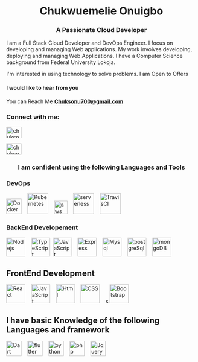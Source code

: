 <h1 align="center">Chukwuemelie Onuigbo</h1>
<h3 align="center">A Passionate Cloud Developer </h3>

I am a Full Stack Cloud Developer and DevOps Engineer. I focus on developing and managing
Web applications. My work involves developing, deploying and managing Web Applications.
I have a Computer Science background from Federal University Lokoja.


I'm interested in using technology to solve problems.
I am Open to Offers 

#### I would like to hear from you

You can Reach Me <a href="mailto:Chuksonu700@gmail.com">**Chuksonu700@gmail.com**</a>

<h3 align="left">Connect with me:</h3>
<p align="left">
<a href="https://twitter.com/chuksonu700" target="blank"><img align="center" src="https://raw.githubusercontent.com/rahuldkjain/github-profile-readme-generator/master/src/images/icons/Social/twitter.svg" alt="chuksonu700" height="30" width="40" /></a>
</p>
<a href="https://www.linkedin.com/in/onuigbo-chukwuemelie-913596185/" target="blank"><img align="center" src="https://cdn.cdnlogo.com/logos/l/37/linkedin.svg" alt="chuksonu700" height="30" width="40" /></a>
</p>

<h3 align="center">I am confident using the following Languages and Tools </h3>

### DevOps

<p align="left">
<img src="https://cdn.cdnlogo.com/logos/d/8/docker.svg" alt="Dockers"  height="40"/>&nbsp; &nbsp; 
<img src="https://www.vectorlogo.zone/logos/kubernetes/kubernetes-ar21.svg" alt="Kubernetes"  height="55"/>&nbsp; &nbsp; 
<img src="https://cdn.cdnlogo.com/logos/a/19/aws.svg" alt="aws"  height="35"/>&nbsp; &nbsp; 
<img src="https://www.vectorlogo.zone/logos/serverless/serverless-ar21.svg" alt="serverless"  height="55"/>&nbsp; &nbsp; 
<img src="https://www.vectorlogo.zone/logos/travis-ci/travis-ci-ar21.svg" alt="TravisCI"  height="55"/>&nbsp; &nbsp; 
</p>

### BackEnd Developement

<p align="left">
<img src="https://www.vectorlogo.zone/logos/nodejs/nodejs-ar21.svg" alt="Nodejs"  height="50"/>&nbsp; &nbsp; 
<img src="https://www.vectorlogo.zone/logos/typescriptlang/typescriptlang-ar21.svg" alt="TypeScript"  height="50"/>&nbsp;  
<img src="https://www.vectorlogo.zone/logos/javascript/javascript-horizontal.svg" alt="JavaScript"  height="50"/>&nbsp; &nbsp; 
<img src="https://www.vectorlogo.zone/logos/expressjs/expressjs-ar21.svg" alt="Express"  height="50"/>&nbsp; &nbsp; 
<img src="https://www.vectorlogo.zone/logos/mysql/mysql-ar21.svg" alt="Mysql"  height="50"/>&nbsp; &nbsp; 
<img src="https://www.vectorlogo.zone/logos/postgresql/postgresql-ar21.svg" alt="postgreSql"  height="50"/>&nbsp; &nbsp; 
<img src="https://www.vectorlogo.zone/logos/mongodb/mongodb-ar21.svg" alt="mongoDB"  height="50"/>&nbsp; &nbsp; 
</p>

## FrontEnd Development
<p align="left">
<img src="https://www.vectorlogo.zone/logos/reactjs/reactjs-ar21.svg" alt="React"  height="50"/>&nbsp; &nbsp;   
<img src="https://www.vectorlogo.zone/logos/javascript/javascript-horizontal.svg" alt="JavaScript"  height="50"/>&nbsp; &nbsp; 
<img src="https://www.vectorlogo.zone/logos/w3_html5/w3_html5-ar21.svg" alt="Html"  height="50"/>&nbsp; &nbsp; 
<img src="https://www.vectorlogo.zone/logos/w3_css/w3_css-ar21.svg" alt="CSS"  height="50"/>&nbsp; &nbsp; s
<img src="https://www.vectorlogo.zone/logos/getbootstrap/getbootstrap-ar21.svg" alt="Bootstrap"  height="50"/>&nbsp; &nbsp; 
</p>

## I have basic Knowledge of the following Languages and framework
<p align="left">
<img src="https://www.vectorlogo.zone/logos/dartlang/dartlang-official.svg" alt="Dart"  height="40"/>&nbsp; &nbsp;   
<img src="https://www.vectorlogo.zone/logos/flutterio/flutterio-ar21.svg" alt="flutter"  height="40"/>&nbsp; &nbsp; 
<img src="https://www.vectorlogo.zone/logos/python/python-official.svg" alt="python"  height="40"/>&nbsp; &nbsp; 
<img src="https://www.vectorlogo.zone/logos/php/php-ar21.svg" alt="php"  height="40"/>&nbsp; &nbsp; 
<img src="https://www.vectorlogo.zone/logos/jquery/jquery-official.svg" alt="Jquery"  height="40"/>&nbsp; &nbsp;  
</p>

